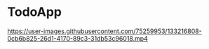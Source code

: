 # TodoApp

https://user-images.githubusercontent.com/75259953/133216808-0cb6b825-26d1-4170-89c3-31db53c96018.mp4

